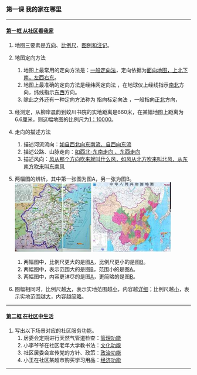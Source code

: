 ### 第一课 我的家在哪里

---

#### [第一框 从社区看我家](./%E7%AC%AC%E4%B8%80%E6%A1%86%20%E4%BB%8E%E7%A4%BE%E5%8C%BA%E7%9C%8B%E6%88%91%E5%AE%B6)


1. 地图三要素是<u>方向</u>、<u>比例尺</u>、<u>图例和注记</u>。

2. 地图定向方法
    1. 地图上最常用的定向方法是：<u>一般定向法</u>，定向依据为<u>面向地图，上北下南，左西右东</u>。
    2. 地图上最准确的定向方法是经纬网定向法 ，在地球仪上经线指示<u>南北</u>方向，纬线指示<u>东西</u>方向。
    3. 除此之外还有一种定向方法称为 指向标定向法  ，一般指向<u>正北</u>方向，

3. 经测定，从柳岸晨韵到蛟川书院的实地距离是660米，在某幅地图上距离为6.6厘米，则这幅地图的比例尺为<u>1：10000</u>。

4. 走向的描述方法
    1. 描述河流流向：<u>如自西北向东南流、自西向东流</u>
    2. 描述公路、山脉走向：<u>如西北-东南走向 、东西走向</u>
    3. 描述风向：<u>风从那个方向吹来就叫什么风，如风从北方吹来叫北风，从东南方吹来叫东南风</u>

5. 两幅图的辨析，其中第一张图为图A，另一张为图B。 ![play](/assets/hg-1-1-1-1.jpg) ![2007211193859220](/assets/hg-1-1-1-2.jpg)
    1. 两幅图中，比例尺更大的是图<u>A</u>，比例尺更小的是图<u>B</u>。
    2. 两幅图中，表示范围大的是图<u>B</u>，范围小的是图<u>A</u>。
    3. 两幅图中，内容更详尽的是图<u>A</u>，更简略的是图<u>B</u>。

6. 图幅相同时，比例尺越<u>大</u>，表示实地范围越<u>小</u>，内容越<u>详细</u>；比例尺越<u>小</u>，表示实地范围越<u>大</u>，内容越<u>简略</u>。

---

#### [第二框 在社区中生活](./%E7%AC%AC%E4%BA%8C%E6%A1%86%20%E5%9C%A8%E7%A4%BE%E5%8C%BA%E4%B8%AD%E7%94%9F%E6%B4%BB.md)

1. 写出以下场景对应的社区服务功能。
    1. 居委会定期进行天然气管道检查：<u>管理功能</u>
    2. 小李爷爷在社区老年大学教书法：<u>文化功能</u>
    3. 社区居委会宣传党的方针、政策：<u>政治功能</u>
    4. 小王在社区某超市购买学习用品：<u>经济功能</u>

---
